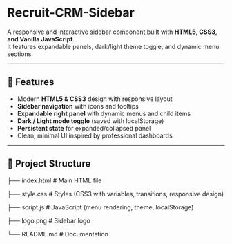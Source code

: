 # Recruit-CRM-Sidebar


A responsive and interactive sidebar component built with **HTML5, CSS3, and Vanilla JavaScript**.  
It features expandable panels, dark/light theme toggle, and dynamic menu sections.

---

## 🚀 Features
- Modern **HTML5 & CSS3** design with responsive layout  
- **Sidebar navigation** with icons and tooltips  
- **Expandable right panel** with dynamic menus and child items  
- **Dark / Light mode toggle** (saved with localStorage)  
- **Persistent state** for expanded/collapsed panel  
- Clean, minimal UI inspired by professional dashboards  

---

## 📂 Project Structure

├── index.html # Main HTML file

├── style.css # Styles (CSS3 with variables, transitions, responsive design)

├── script.js # JavaScript (menu rendering, theme, localStorage)

├── logo.png # Sidebar logo

└── README.md # Documentation
